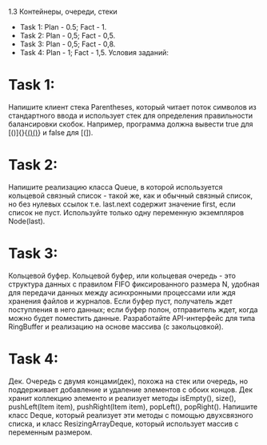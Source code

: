 1.3 Контейнеры, очереди, стеки
 - Task 1: Plan - 0.5; Fact - 1.
 - Task 2: Plan - 0,5; Fact - 0,5.
 - Task 3: Plan - 0,5; Fact - 0,8.
 - Task 4: Plan - 1; Fact - 1,5.
Условия заданий:
# Task 1:
Напишите клиент стека Parentheses, который читает поток символов из стандартного ввода и использует стек для определения правильности балансировки скобок. Например, программа должна вывести true для [()]{}{[()()]()} и false для [(]).
# Task 2:
Напишите реализацию класса Queue, в которой используется кольцевой связный список - такой же, как и обычный связный список, но без нулевых ссылок т.е. last.next содержит значение first, если список не пуст. Используйте только одну переменную экземпляров Node(last).
# Task 3:
Кольцевой буфер. Кольцевой буфер, или кольцевая очередь - это структура данных с правилом FIFO фиксированного размера N, удобная для передачи данных между асинхронными процессами или ждя хранения файлов и журналов. Если буфер пуст, получатель ждет поступления в него данных; если буфер полон, отправитель ждет, когда можно будет поместить данные. Разработайте API-интерфейс для типа RingBuffer и реализацию на основе массива (с закольцовкой).
# Task 4:
Дек. Очередь с двумя концами(дек), похожа на стек или очередь, но поддерживает добавление и удаление элементов с обоих концов. Дек хранит коллекцию элементо и реализует методы isEmpty(), size(), pushLeft(Item item), pushRight(Item item), popLeft(), popRight().
Напишите класс Deque, который реализует эти методы с помощью двухсвязного списка, и класс ResizingArrayDeque, который использует массив с переменным размером.
